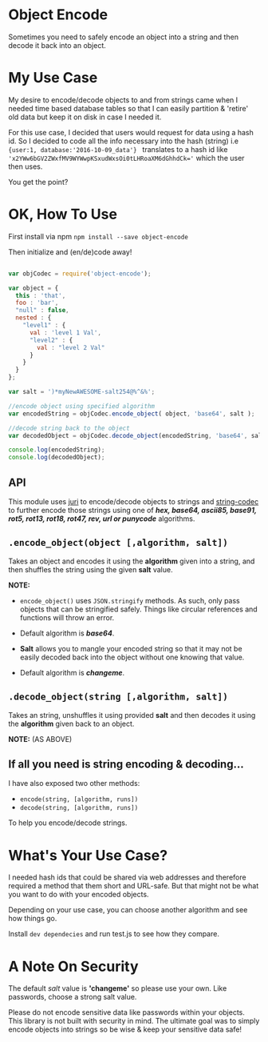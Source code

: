 



# Object Encode 
Sometimes you need to safely encode an object into a string and then decode it back into an object.

# My Use Case
My desire to encode/decode objects to and from strings came when I needed time based database tables so that I can easily partition & 'retire' old data but keep it on disk in case I needed it.

For this use case, I decided that users would request for data using a hash id. So I decided to code all the info necessary into the hash (string) i.e ```{user:1, database:'2016-10-09_data'} ``` translates to a hash id like ```'x2YWw6bGV2ZWxfMV9WYWwpKSxudWxsOi0tLHRoaXM6dGhhdCk='``` which the user then uses.

You get the point?

# OK, How To Use

First install via npm ```npm install --save object-encode```

Then initialize and (en/de)code away!

```javascript

var objCodec = require('object-encode');

var object = {
  this : 'that',
  foo : 'bar',
  "null" : false,
  nested : {
    "level1" : {
      val : 'level 1 Val',
      "level2" : {
        val : "level 2 Val"
      }
    }
  }
};

var salt = ')*myNewAWESOME-salt254@%^&%';

//encode object using specified algorithm
var encodedString = objCodec.encode_object( object, 'base64', salt );

//decode string back to the object
var decodedObject = objCodec.decode_object(encodedString, 'base64', salt );

console.log(encodedString);
console.log(decodedObject);


```

## API
This module uses [juri](https://www.npmjs.com/package/juri) to encode/decode objects to strings and  [string-codec](https://www.npmjs.com/package/string-codec) to further encode those strings using one of ***hex, base64,  ascii85, base91, rot5, rot13, rot18, rot47, rev, url or punycode*** algorithms.

## ```.encode_object(object [,algorithm, salt])```

Takes an object and encodes it using the **algorithm** given into a string, and then shuffles the string using the given **salt** value.

**NOTE:**
* `encode_object()` uses `JSON.stringify` methods. As such, only pass objects that can be stringified safely. Things like circular references and functions will throw an error.

* Default algorithm is ***base64***.

* **Salt** allows you to mangle your encoded string so that it may not be easily decoded back into the object without one knowing that value.

* Default algorithm is ***changeme***.

## ```.decode_object(string [,algorithm, salt])```
Takes an string, unshuffles it using provided **salt** and then decodes it using the **algorithm** given back to an object.

**NOTE:** (AS ABOVE)

## If all you need is string encoding & decoding...
I have also exposed two other methods:
- ```encode(string, [algorithm, runs])```
- ```decode(string, [algorithm, runs])```

To help you encode/decode strings.

# What's Your Use Case?
I needed hash ids that could be shared via web addresses and therefore required a method that them short and URL-safe. But that might not be what you want to do with your encoded objects.

Depending on your use case, you can choose another algorithm and see how things go.

Install ```dev dependecies``` and run test.js to see how they compare.

# A Note On Security
The default *salt* value is **'changeme'** so please use your own. Like passwords, choose a strong salt value.

Please do not encode sensitive data like passwords within your objects. This library is not built with security in mind. The ultimate goal was to simply encode objects into strings so be wise & keep your sensitive data safe!



